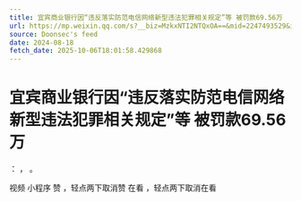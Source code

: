 ```yaml
---
title: 宜宾商业银行因“违反落实防范电信网络新型违法犯罪相关规定”等 被罚款69.56万
url: https://mp.weixin.qq.com/s?__biz=MzkxNTI2NTQxOA==&mid=2247493529&idx=2&sn=6c566f9f228b2dbb8eb3702cba4ed6ce
source: Doonsec's feed
date: 2024-08-18
fetch_date: 2025-10-06T18:01:58.429868
---
```


# 宜宾商业银行因“违反落实防范电信网络新型违法犯罪相关规定”等 被罚款69.56万

：
，
。

视频
小程序
赞
，轻点两下取消赞
在看
，轻点两下取消在看